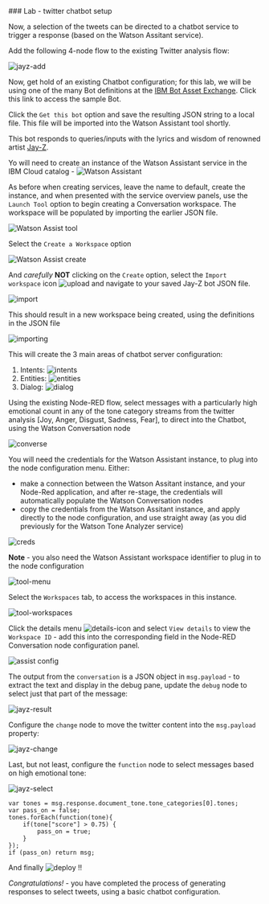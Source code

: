<div style="page-break-after: always;"></div>
### Lab - twitter chatbot setup

Now, a selection of the tweets can be directed to a chatbot service to trigger a response (based on the Watson Assitant service).

Add the following 4-node flow to the existing Twitter analysis flow:

![jayz-add](../img/qcon-jayz-flow-add.png)

Now, get hold of an existing Chatbot configuration; for this lab, we will be using one of the many Bot definitions at the [IBM Bot Asset Exchange](https://developer.ibm.com/code/exchanges/bots/?s=jay-z). Click this link to access the sample Bot.

Click the `Get this bot` option and save the resulting JSON string to a local file. This file will be imported into the Watson Assistant tool shortly.

This bot responds to queries/inputs with the lyrics and wisdom of renowned artist [Jay-Z](https://en.wikipedia.org/wiki/Jay-Z).

Yo will need to create an instance of the Watson Assistant service in the IBM Cloud catalog -
 ![Watson Assistant](../img/qcon-catalog-watson-assist.png)

As before when creating services, leave the name to default, create the instance, and when presented with the service overview panels, use the `Launch Tool` option to begin creating a Conversation workspace. The workspace will be populated by importing the earlier JSON file.

![Watson Assist tool](../img/qcon-watson-assist-tool.png)

Select the `Create a Workspace` option

![Watson Assist create](../img/qcon-watson-assist-new.png)

And *_carefully_* **NOT** clicking on the `Create` option, select the `Import workspace` icon  ![upload](../img/qcon-import-workspace-icon.png) and navigate to your saved Jay-Z bot JSON file.

![import](../img/qcon-watson-assist-import-jayz.png)

This should result in a new workspace being created, using the definitions in the JSON file

![importing](../img/qcon-watson-assist-jayz-importing.png)

This will create the 3 main areas of chatbot server configuration:
1. Intents:
![intents](../img/qcon-watson-assist-jayz-intents.png)
1. Entities:
![entities](../img/qcon-watson-assist-jayz-entities.png)
1. Dialog:
![dialog](../img/qcon-watson-assist-jayz-dialog.png)


Using the existing Node-RED flow, select messages with a particularly high emotional count in any of the tone category streams from the twitter analysis [Joy, Anger, Disgust, Sadness, Fear], to direct into the Chatbot, using the Watson Conversation node

![converse](../img/qcon-node-watson-conversation-icon.png)

You will need the credentials for the Watson Assistant instance, to plug into the node configuration menu. Either:
+ make a connection between the Watson Assitant instance, and your Node-Red application, and after re-stage, the credentials will automatically populate the Watson Conversation nodes
+ copy the credentials from the Watson Assitant instance, and apply directly to the node configuration, and use straight away (as you did previously for the Watson Tone Analyzer service)

![creds](../img/qcon-watson-tone-analyzer-credentials.png)

**Note** - you also need the Watson Assistant workspace identifier to plug in to the node configuration

![tool-menu](../img/qcon-watson-assist-menu.png)

Select the `Workspaces` tab, to access the workspaces in this instance.

![tool-workspaces](../img/qcon-watson-assist-tool-workspaces.png)

Click the details menu ![details-icon](../img/qcon-assist-menu-icon.png) and select `View details` to view the `Workspace ID` - add this into the corresponding field in the Node-RED Conversation node configuration panel.

![assist config](../img/qcon-assist-config.png)

The output from the `conversation` is a JSON object in `msg.payload` - to extract the text and display in the debug pane, update the `debug` node to select just that part of the message:

![jayz-result](../img/qcon-jayz-result.png)

Configure the `change` node to move the twitter content into the `msg.payload` property:

![jayz-change](../img/qcon-jayz-flow-change.png)

Last, but not least, configure the `function` node to select messages based on high emotional tone:

![jayz-select](../img/qcon-jayz-function-pass.png)
```
var tones = msg.response.document_tone.tone_categories[0].tones;
var pass_on = false;
tones.forEach(function(tone){
    if(tone["score"] > 0.75) {
        pass_on = true;
    }
});
if (pass_on) return msg;
```

And finally ![deploy](../img/qcon-deploy-go.png) !!

*_Congratulations!_* - you have completed the process of generating responses to select tweets, using a basic chatbot configuration.
